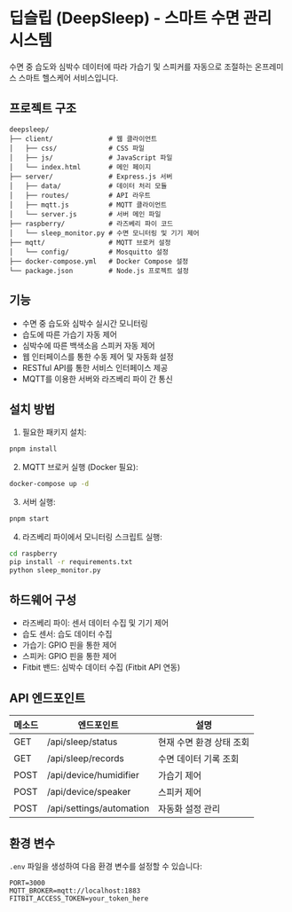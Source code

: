 # 딥슬립 (DeepSleep) - 스마트 수면 관리 시스템

수면 중 습도와 심박수 데이터에 따라 가습기 및 스피커를 자동으로 조절하는 온프레미스 스마트 헬스케어 서비스입니다.

## 프로젝트 구조

```
deepsleep/
├── client/              # 웹 클라이언트
│   ├── css/             # CSS 파일
│   ├── js/              # JavaScript 파일
│   └── index.html       # 메인 페이지
├── server/              # Express.js 서버
│   ├── data/            # 데이터 처리 모듈
│   ├── routes/          # API 라우트
│   ├── mqtt.js          # MQTT 클라이언트
│   └── server.js        # 서버 메인 파일
├── raspberry/           # 라즈베리 파이 코드
│   └── sleep_monitor.py # 수면 모니터링 및 기기 제어
├── mqtt/                # MQTT 브로커 설정
│   └── config/          # Mosquitto 설정
├── docker-compose.yml   # Docker Compose 설정
└── package.json         # Node.js 프로젝트 설정
```

## 기능

- 수면 중 습도와 심박수 실시간 모니터링
- 습도에 따른 가습기 자동 제어
- 심박수에 따른 백색소음 스피커 자동 제어
- 웹 인터페이스를 통한 수동 제어 및 자동화 설정
- RESTful API를 통한 서비스 인터페이스 제공
- MQTT를 이용한 서버와 라즈베리 파이 간 통신

## 설치 방법

1. 필요한 패키지 설치:

```bash
pnpm install
```

2. MQTT 브로커 실행 (Docker 필요):

```bash
docker-compose up -d
```

3. 서버 실행:

```bash
pnpm start
```

4. 라즈베리 파이에서 모니터링 스크립트 실행:

```bash
cd raspberry
pip install -r requirements.txt
python sleep_monitor.py
```

## 하드웨어 구성

- 라즈베리 파이: 센서 데이터 수집 및 기기 제어
- 습도 센서: 습도 데이터 수집
- 가습기: GPIO 핀을 통한 제어
- 스피커: GPIO 핀을 통한 제어
- Fitbit 밴드: 심박수 데이터 수집 (Fitbit API 연동)

## API 엔드포인트

| 메소드 | 엔드포인트               | 설명                     |
| ------ | ------------------------ | ------------------------ |
| GET    | /api/sleep/status        | 현재 수면 환경 상태 조회 |
| GET    | /api/sleep/records       | 수면 데이터 기록 조회    |
| POST   | /api/device/humidifier   | 가습기 제어              |
| POST   | /api/device/speaker      | 스피커 제어              |
| POST   | /api/settings/automation | 자동화 설정 관리         |

## 환경 변수

`.env` 파일을 생성하여 다음 환경 변수를 설정할 수 있습니다:

```
PORT=3000
MQTT_BROKER=mqtt://localhost:1883
FITBIT_ACCESS_TOKEN=your_token_here
```
